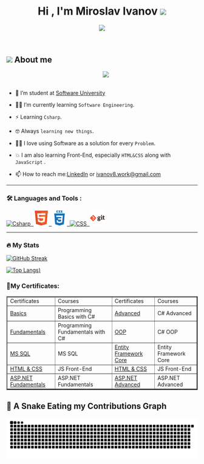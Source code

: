 <h1 align="center">Hi , I'm Miroslav Ivanov <img src="https://media.giphy.com/media/hvRJCLFzcasrR4ia7z/giphy.gif" width="35"></h1>
<p align="center">
  <a href="https://github.com/DenverCoder1/readme-typing-svg"><img src="https://readme-typing-svg.herokuapp.com?font=Time+New+Roman&color=%23C8BE25&size=25&center=true&vCenter=true&width=600&height=100&lines=Future+Software+Engineer;Software+Engineering+Student+at+SoftUni;Always+learning+new+things"></a>
</p>


<br>

## <picture><img src = "https://github.com/7oSkaaa/7oSkaaa/blob/main/Images/about_me.gif?raw=true" width = 50px></picture> About me

<picture> <img align="right" src="https://github.com/7oSkaaa/7oSkaaa/blob/main/Images/Right_Side.gif?raw=true" width = 250px></picture>

<br><br>

- :telescope: I’m student at [Software University](https://softuni.bg/)
- :student: I’m currently learning `Software Engineering`.
- ⚡ Learning `Csharp`.
- :nerd_face: Always `learning new things`.
- :technologist: I love using Software as a solution for every `Problem`.
- 💥 I am also learning Front-End, especially `HTML&CSS` along with `JavaScript` . 

- 📫 How to reach me:[LinkedIn](https://www.linkedin.com/in/miroslav-ivanov-969321263/) or ivanov8.work@gmail.com 

---

### :hammer_and_wrench: Languages and Tools :
<div>
  <a href="https://www.w3schools.com/cs/index.php">
    <img src="https://daringeorgiev.github.io/imgs/logos/c-sharp.svg" title="Csharp" alt="Csharp" width="40" height="40"/>&nbsp;
  </a>
  
  <a href="https://www.w3schools.com/html/default.asp">
    <img src="https://github.com/devicons/devicon/blob/master/icons/html5/html5-original.svg" title="HTML5" alt="HTML" width="40" height="40"/>&nbsp;
  </a>
  
  <a href="https://www.w3schools.com/css/default.asp">
    <img src="https://github.com/devicons/devicon/blob/master/icons/css3/css3-plain-wordmark.svg"  title="CSS3" alt="CSS" width="40" height="40"/>&nbsp;
  </a>
  
  <a href="https://visualstudio.microsoft.com/">
    <img src="https://seeklogo.com/images/V/visual-studio-logo-14F95CF819-seeklogo.com.png"  title="VS2022" alt="CSS" width="40" height="40"/>&nbsp;
  </a>
  
  <a href="https://git-scm.com/">
    <img src="https://github.com/devicons/devicon/blob/master/icons/git/git-original-wordmark.svg" title="Git" **alt="Git" width="40" height="40"/>
  </a>

</div>

---

 ### 🔥 My Stats 
[![GitHub Streak](https://github-readme-streak-stats.herokuapp.com/?user=MiroslavIvanov8&theme=blueberry)](https://git.io/streak-stats)


[![Top Langs](https://github-readme-stats.vercel.app/api/top-langs/?username=MiroslavIvanov8&layout=compact&theme=vision-friendly-dark))](https://github.com/anuraghazra/github-readme-stats)

### 📑My Certificates:
<table border=2px>
	<tr>
		<td>Certificates</td>
		<td>Courses</td>
		<td>Certificates</td>
		<td>Courses</td>
	</tr>
	<tr>
		<td>
			<a href="https://softuni.bg/certificates/details/143646/28c6c916">Basics</a>
		</td>
		<td>Programming Basics with C#</td>
		<td>
      <a href="https://softuni.bg/certificates/details/173530/9ca0c79f">Advanced</a>
 </td>
		<td>C# Advanced</td>
	</tr>
	<tr>
		<td>
			<a href="https://softuni.bg/certificates/details/166899/6ec48fa7">Fundamentals</a>
		</td>
		<td>Programming Fundamentals with C#</td>
		<td>
			<a href="https://softuni.bg/certificates/details/181071/020561da">OOP</a>
		</td>
		<td>C# OOP</td>
	</tr>
	<tr>
		<td>
			<a href="https://softuni.bg/certificates/details/185839/6d08eb8c">MS SQL</a>
		</td>
		<td>MS SQL</td>
		<td>
			<a href="https://softuni.bg/certificates/details/194142/f1016e7c">Entity Framework Core</a>
		</td>
		<td>Entity Framework Core</td>
	</tr>
	<tr>
		<td>
			<a href="https://softuni.bg/Certificates/Details/218566/340784d1">HTML & CSS</a>
		</td>		
		<td>JS Front-End</td>
		<td>
			<a href="https://softuni.bg/certificates/details/223967/c094a77c">HTML & CSS</a>
		</td>
		<td>JS Front-End</td>
	</tr>
	<tr>
		<td>
			<a href="https://softuni.bg/certificates/details/206730/eb3567f9">ASP.NET Fundamentals</a>
		</td>
		<td>ASP.NET Fundamentals</td>
		<td>
			<a href="https://softuni.bg/certificates/details/223967/c094a77c">ASP.NET Advanced</a>
		</td>
		<td>ASP.NET Advanced</td>
	</tr>
		</table>
	
## 🐍 A Snake Eating my Contributions Graph
	
<p align = "center">
	<img src = "https://github.com/7oSkaaa/7oSkaaa/blob/output/github-contribution-grid-snake.svg?" alt = "Snake Game"/>
</p>
